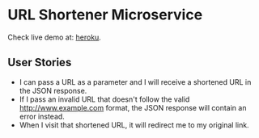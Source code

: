 # URL Shortener Microservice
Check live demo at: [heroku](https://frankbearzou-url-shortener.herokuapp.com/).

## User Stories
- I can pass a URL as a parameter and I will receive a shortened URL in the JSON response.
- If I pass an invalid URL that doesn't follow the valid http://www.example.com format, the JSON response will contain an error instead.
- When I visit that shortened URL, it will redirect me to my original link.
